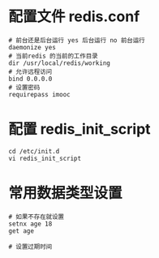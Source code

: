 # 配置文件 redis.conf
```
# 前台还是后台运行 yes 后台运行 no 前台运行
daemonize yes
# 当前redis 的当前的工作目录
dir /usr/local/redis/working
# 允许远程访问
bind 0.0.0.0
# 设置密码
requirepass imooc
```

# 配置 redis_init_script
```
cd /etc/init.d
vi redis_init_script
```

# 常用数据类型设置
```
# 如果不存在就设置
setnx age 18
get age

# 设置过期时间



```